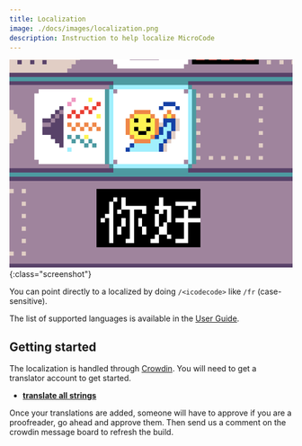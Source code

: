 ```yaml
---
title: Localization
image: ./docs/images/localization.png
description: Instruction to help localize MicroCode
---
```


![Play hello sound in zh-CH](./images/localization.png){:class="screenshot"}

You can point directly to a localized by doing `/<icodecode>` like `/fr` (case-sensitive).

The list of supported languages is available
in the [User Guide](./manual).

## Getting started

The localization is handled through [Crowdin](https://crowdin.com). You will need to get a translator account to get started.

-   **[translate all strings](https://crowdin.com/translate/makecode/12054)**

Once your translations are added, someone will have to approve if you are a proofreader, go ahead and approve them. Then send us a comment on the crowdin message board to refresh the build.
